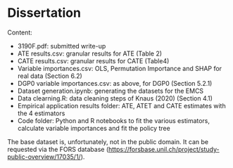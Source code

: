 # Dissertation

Content:

- 3190F.pdf: submitted write-up
- ATE results.csv: granular results for ATE (Table 2)
- CATE results.csv: granular results for CATE (Table4)
- Variable importances.csv: OLS, Permutation Importance and SHAP for real data (Section 6.2)
- DGP0 variable importances.csv: as above, for DGP0 (Section 5.2.1)
- Dataset generation.ipynb: generating the datasets for the EMCS
- Data clearning.R: data cleaning steps of Knaus (2020) (Section 4.1)
- Empirical application results folder: ATE, ATET and CATE estimates with the 4 estimators
- Code folder: Python and R notebooks to fit the various estimators, calculate variable importances and fit the policy tree

The base dataset is, unfortunately, not in the public domain. It can be requested via the FORS database (https://forsbase.unil.ch/project/study-public-overview/17035/1/).
